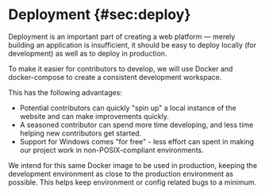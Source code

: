 # Deployment {#sec:deploy}

Deployment is an important part of creating a web platform — merely building an application is insufficient, it should be easy to deploy locally (for development) as well as to deploy in production.

To make it easier for contributors to develop, we will use Docker and docker-compose to create a consistent development workspace.

This has the following advantages:

- Potential contributors can quickly "spin up" a local instance of the website and can make improvements quickly.
- A seasoned contributor can spend more time developing, and less time helping new contributors get started.
- Support for Windows comes "for free" - less effort can spent in making our project work in non-POSIX-compliant environments.

We intend for this same Docker image to be used in production, keeping the development environment as close to the production environment as possible. This helps keep environment or config related bugs to a minimum.
